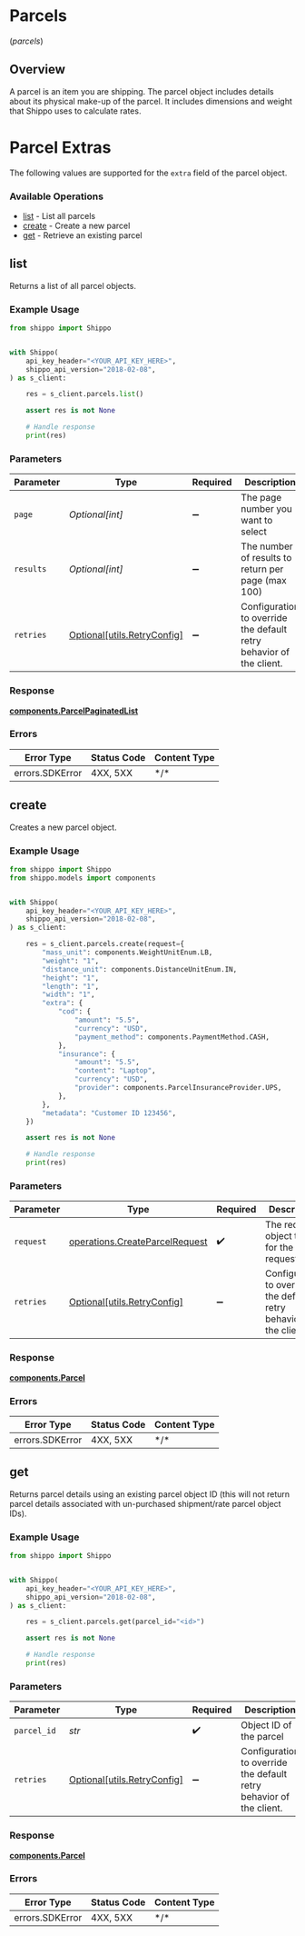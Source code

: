 # Parcels
(*parcels*)

## Overview

A parcel is an item you are shipping. The parcel object includes details about its physical make-up of the parcel. It includes dimensions and weight that Shippo uses to calculate rates. 
<SchemaDefinition schemaRef="#/components/schemas/Parcel"/>

# Parcel Extras
The following values are supported for the `extra` field of the parcel object.
<SchemaDefinition schemaRef="#/components/schemas/ParcelExtra"/>

### Available Operations

* [list](#list) - List all parcels
* [create](#create) - Create a new parcel
* [get](#get) - Retrieve an existing parcel

## list

Returns a list of all parcel objects.

### Example Usage

```python
from shippo import Shippo


with Shippo(
    api_key_header="<YOUR_API_KEY_HERE>",
    shippo_api_version="2018-02-08",
) as s_client:

    res = s_client.parcels.list()

    assert res is not None

    # Handle response
    print(res)

```

### Parameters

| Parameter                                                           | Type                                                                | Required                                                            | Description                                                         |
| ------------------------------------------------------------------- | ------------------------------------------------------------------- | ------------------------------------------------------------------- | ------------------------------------------------------------------- |
| `page`                                                              | *Optional[int]*                                                     | :heavy_minus_sign:                                                  | The page number you want to select                                  |
| `results`                                                           | *Optional[int]*                                                     | :heavy_minus_sign:                                                  | The number of results to return per page (max 100)                  |
| `retries`                                                           | [Optional[utils.RetryConfig]](../../models/utils/retryconfig.md)    | :heavy_minus_sign:                                                  | Configuration to override the default retry behavior of the client. |

### Response

**[components.ParcelPaginatedList](../../models/components/parcelpaginatedlist.md)**

### Errors

| Error Type      | Status Code     | Content Type    |
| --------------- | --------------- | --------------- |
| errors.SDKError | 4XX, 5XX        | \*/\*           |

## create

Creates a new parcel object.

### Example Usage

```python
from shippo import Shippo
from shippo.models import components


with Shippo(
    api_key_header="<YOUR_API_KEY_HERE>",
    shippo_api_version="2018-02-08",
) as s_client:

    res = s_client.parcels.create(request={
        "mass_unit": components.WeightUnitEnum.LB,
        "weight": "1",
        "distance_unit": components.DistanceUnitEnum.IN,
        "height": "1",
        "length": "1",
        "width": "1",
        "extra": {
            "cod": {
                "amount": "5.5",
                "currency": "USD",
                "payment_method": components.PaymentMethod.CASH,
            },
            "insurance": {
                "amount": "5.5",
                "content": "Laptop",
                "currency": "USD",
                "provider": components.ParcelInsuranceProvider.UPS,
            },
        },
        "metadata": "Customer ID 123456",
    })

    assert res is not None

    # Handle response
    print(res)

```

### Parameters

| Parameter                                                                        | Type                                                                             | Required                                                                         | Description                                                                      |
| -------------------------------------------------------------------------------- | -------------------------------------------------------------------------------- | -------------------------------------------------------------------------------- | -------------------------------------------------------------------------------- |
| `request`                                                                        | [operations.CreateParcelRequest](../../models/operations/createparcelrequest.md) | :heavy_check_mark:                                                               | The request object to use for the request.                                       |
| `retries`                                                                        | [Optional[utils.RetryConfig]](../../models/utils/retryconfig.md)                 | :heavy_minus_sign:                                                               | Configuration to override the default retry behavior of the client.              |

### Response

**[components.Parcel](../../models/components/parcel.md)**

### Errors

| Error Type      | Status Code     | Content Type    |
| --------------- | --------------- | --------------- |
| errors.SDKError | 4XX, 5XX        | \*/\*           |

## get

Returns parcel details using an existing parcel object ID (this will not return parcel details associated with un-purchased shipment/rate parcel object IDs).

### Example Usage

```python
from shippo import Shippo


with Shippo(
    api_key_header="<YOUR_API_KEY_HERE>",
    shippo_api_version="2018-02-08",
) as s_client:

    res = s_client.parcels.get(parcel_id="<id>")

    assert res is not None

    # Handle response
    print(res)

```

### Parameters

| Parameter                                                           | Type                                                                | Required                                                            | Description                                                         |
| ------------------------------------------------------------------- | ------------------------------------------------------------------- | ------------------------------------------------------------------- | ------------------------------------------------------------------- |
| `parcel_id`                                                         | *str*                                                               | :heavy_check_mark:                                                  | Object ID of the parcel                                             |
| `retries`                                                           | [Optional[utils.RetryConfig]](../../models/utils/retryconfig.md)    | :heavy_minus_sign:                                                  | Configuration to override the default retry behavior of the client. |

### Response

**[components.Parcel](../../models/components/parcel.md)**

### Errors

| Error Type      | Status Code     | Content Type    |
| --------------- | --------------- | --------------- |
| errors.SDKError | 4XX, 5XX        | \*/\*           |